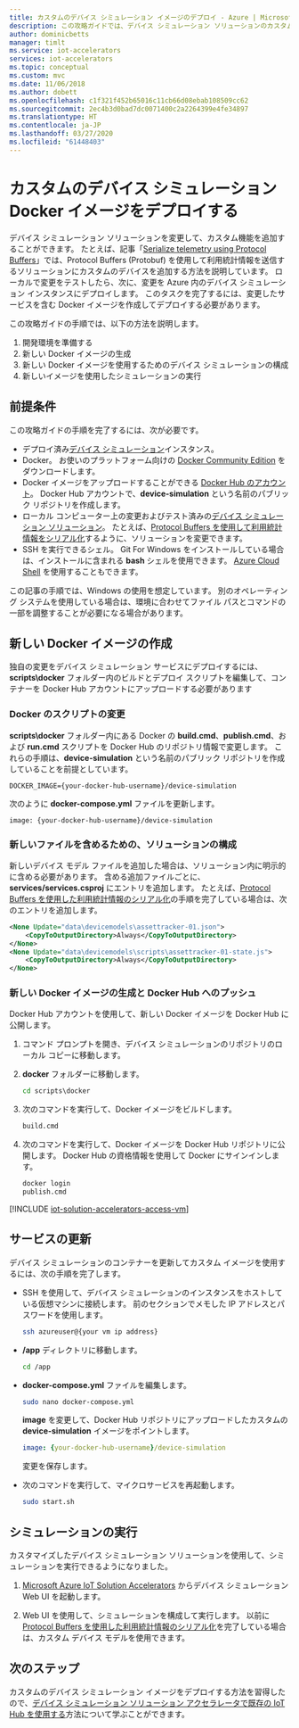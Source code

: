 ```yaml
---
title: カスタムのデバイス シミュレーション イメージのデプロイ - Azure | Microsoft Docs
description: この攻略ガイドでは、デバイス シミュレーション ソリューションのカスタム Docker イメージを Azure にデプロイする方法について説明します。
author: dominicbetts
manager: timlt
ms.service: iot-accelerators
services: iot-accelerators
ms.topic: conceptual
ms.custom: mvc
ms.date: 11/06/2018
ms.author: dobett
ms.openlocfilehash: c1f321f452b65016c11cb66d08ebab108509cc62
ms.sourcegitcommit: 2ec4b3d0bad7dc0071400c2a2264399e4fe34897
ms.translationtype: HT
ms.contentlocale: ja-JP
ms.lasthandoff: 03/27/2020
ms.locfileid: "61448403"
---
```

# <a name="deploy-a-custom-device-simulation-docker-image"></a>カスタムのデバイス シミュレーション Docker イメージをデプロイする

デバイス シミュレーション ソリューションを変更して、カスタム機能を追加することができます。 たとえば、記事「[Serialize telemetry using Protocol Buffers](iot-accelerators-device-simulation-protobuf.md)」では、Protocol Buffers (Protobuf) を使用して利用統計情報を送信するソリューションにカスタムのデバイスを追加する方法を説明しています。 ローカルで変更をテストしたら、次に、変更を Azure 内のデバイス シミュレーション インスタンスにデプロイします。 このタスクを完了するには、変更したサービスを含む Docker イメージを作成してデプロイする必要があります。

この攻略ガイドの手順では、以下の方法を説明します。

1. 開発環境を準備する
1. 新しい Docker イメージの生成
1. 新しい Docker イメージを使用するためのデバイス シミュレーションの構成
1. 新しいイメージを使用したシミュレーションの実行

## <a name="prerequisites"></a>前提条件

この攻略ガイドの手順を完了するには、次が必要です。

* デプロイ済み[デバイス シミュレーション](quickstart-device-simulation-deploy.md)インスタンス。
* Docker。 お使いのプラットフォーム向けの [Docker Community Edition](https://www.docker.com/products/docker-engine#/download) をダウンロードします。
* Docker イメージをアップロードすることができる [Docker Hub のアカウント](https://hub.docker.com/)。 Docker Hub アカウントで、**device-simulation** という名前のパブリック リポジトリを作成します。
* ローカル コンピューター上の変更およびテスト済みの[デバイス シミュレーション ソリューション](https://github.com/Azure/device-simulation-dotnet/archive/master.zip)。 たとえば、[Protocol Buffers を使用して利用統計情報をシリアル化](iot-accelerators-device-simulation-protobuf.md)するように、ソリューションを変更できます。
* SSH を実行できるシェル。 Git For Windows をインストールしている場合は、インストールに含まれる **bash** シェルを使用できます。 [Azure Cloud Shell](https://shell.azure.com/) を使用することもできます。

この記事の手順では、Windows の使用を想定しています。 別のオペレーティング システムを使用している場合は、環境に合わせてファイル パスとコマンドの一部を調整することが必要になる場合があります。

## <a name="create-a-new-docker-image"></a>新しい Docker イメージの作成

独自の変更をデバイス シミュレーション サービスにデプロイするには、**scripts\docker** フォルダー内のビルドとデプロイ スクリプトを編集して、コンテナーを Docker Hub アカウントにアップロードする必要があります

### <a name="modify-the-docker-scripts"></a>Docker のスクリプトの変更

**scripts\docker** フォルダー内にある Docker の **build.cmd**、**publish.cmd**、および **run.cmd** スクリプトを Docker Hub のリポジトリ情報で変更します。 これらの手順は、**device-simulation** という名前のパブリック リポジトリを作成していることを前提としています。

`DOCKER_IMAGE={your-docker-hub-username}/device-simulation`

次のように **docker-compose.yml** ファイルを更新します。

`image: {your-docker-hub-username}/device-simulation`

### <a name="configure-the-solution-to-include-any-new-files"></a>新しいファイルを含めるための、ソリューションの構成

新しいデバイス モデル ファイルを追加した場合は、ソリューション内に明示的に含める必要があります。 含める追加ファイルごとに、**services/services.csproj** にエントリを追加します。 たとえば、[Protocol Buffers を使用した利用統計情報のシリアル化](iot-accelerators-device-simulation-protobuf.md)の手順を完了している場合は、次のエントリを追加します。

```xml
<None Update="data\devicemodels\assettracker-01.json">
    <CopyToOutputDirectory>Always</CopyToOutputDirectory>
</None>
<None Update="data\devicemodels\scripts\assettracker-01-state.js">
    <CopyToOutputDirectory>Always</CopyToOutputDirectory>
</None>
```

### <a name="generate-new-docker-images-and-push-to-docker-hub"></a>新しい Docker イメージの生成と Docker Hub へのプッシュ

Docker Hub アカウントを使用して、新しい Docker イメージを Docker Hub に公開します。

1. コマンド プロンプトを開き、デバイス シミュレーションのリポジトリのローカル コピーに移動します。

1. **docker** フォルダーに移動します。

    ```cmd
    cd scripts\docker
    ```

1. 次のコマンドを実行して、Docker イメージをビルドします。

    ```cmd
    build.cmd
    ```

1. 次のコマンドを実行して、Docker イメージを Docker Hub リポジトリに公開します。 Docker Hub の資格情報を使用して Docker にサインインします。

    ```cmd
    docker login
    publish.cmd
    ```

<!-- TODO fix heading levels working include -->

[!INCLUDE [iot-solution-accelerators-access-vm](../../includes/iot-solution-accelerators-access-vm.md)]

## <a name="update-the-service"></a>サービスの更新

デバイス シミュレーションのコンテナーを更新してカスタム イメージを使用するには、次の手順を完了します。

* SSH を使用して、デバイス シミュレーションのインスタンスをホストしている仮想マシンに接続します。 前のセクションでメモした IP アドレスとパスワードを使用します。

    ```sh
    ssh azureuser@{your vm ip address}
    ```

* **/app** ディレクトリに移動します。

    ```sh
    cd /app
    ```

* **docker-compose.yml** ファイルを編集します。

    ```sh
    sudo nano docker-compose.yml
    ```

    **image** を変更して、Docker Hub リポジトリにアップロードしたカスタムの **device-simulation** イメージをポイントします。

    ```yml
    image: {your-docker-hub-username}/device-simulation
    ```

    変更を保存します。

* 次のコマンドを実行して、マイクロサービスを再起動します。

    ```sh
    sudo start.sh
    ```

## <a name="run-your-simulation"></a>シミュレーションの実行

カスタマイズしたデバイス シミュレーション ソリューションを使用して、シミュレーションを実行できるようになりました。

1. [Microsoft Azure IoT Solution Accelerators](https://www.azureiotsolutions.com/Accelerators#dashboard) からデバイス シミュレーション Web UI を起動します。

1. Web UI を使用して、シミュレーションを構成して実行します。 以前に [Protocol Buffers を使用した利用統計情報のシリアル化](iot-accelerators-device-simulation-protobuf.md)を完了している場合は、カスタム デバイス モデルを使用できます。

## <a name="next-steps"></a>次のステップ

カスタムのデバイス シミュレーション イメージをデプロイする方法を習得したので、[デバイス シミュレーション ソリューション アクセラレータで既存の IoT Hub を使用する](iot-accelerators-device-simulation-choose-hub.md)方法について学ぶことができます。